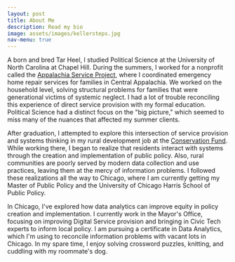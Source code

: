 ```yaml
---
layout: post
title: About Me
description: Read my bio
image: assets/images/kellersteps.jpg
nav-menu: true
---
```


A born and bred Tar Heel, I studied Political Science at the University of North Carolina at Chapel Hill. During the summers, I worked for a nonprofit called the <a href="www.asphome.org">Appalachia Service Project</a>, where I coordinated emergency home repair services for families in Central Appalachia. We worked on the household level, solving structural problems for families that were generational victims of systemic neglect. I had a lot of trouble reconciling this experience of direct service provision with my formal education. Political Science had a distinct focus on the "big picture," which seemed to miss many of the nuances that affected my summer clients. 

After graduation, I attempted to explore this intersection of service provision and systems thinking in my rural development job at the <a href="https://www.conservationfund.org/our-work/resourceful-communities">Conservation Fund</a>. While working there, I began to realize that residents interact with systems through the creation and implementation of public policy. Also, rural communities are poorly served by modern data collection and use practices, leaving them at the mercy of information problems. I followed these realizations all the way to Chicago, where I am currently getting my Master of Public Policy and the University of Chicago Harris School of Public Policy.

In Chicago, I've explored how data analytics can improve equity in policy creation and implementation. I currently work in the Mayor's Office, focusing on improving Digital Service provision and bringing in Civic Tech experts to inform local policy. I am pursuing a certificate in Data Analytics, which I'm using to reconcile information problems with vacant lots in Chicago. In my spare time, I enjoy solving crossword puzzles, knitting, and cuddling with my roommate's dog. 
